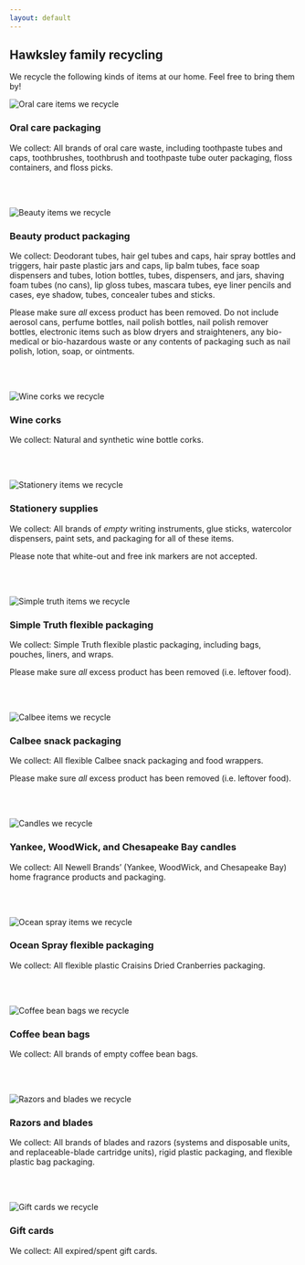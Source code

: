 ```yaml
---
layout: default
---
```


## Hawksley family recycling

We recycle the following kinds of items at our home. Feel free to bring them by!


![Oral care items we recycle](/img/recycle/dental.jpg)

### Oral care packaging

We collect: All brands of oral care waste, including toothpaste tubes and caps, toothbrushes, toothbrush and toothpaste tube outer packaging, floss containers, and floss picks.

<br/><br/>

![Beauty items we recycle](/img/recycle/beauty.jpg)

### Beauty product packaging

We collect: Deodorant tubes, hair gel tubes and caps, hair spray bottles and triggers, hair paste plastic jars and caps, lip balm tubes, face soap dispensers and tubes, lotion bottles, tubes, dispensers, and jars, shaving foam tubes (no cans), lip gloss tubes, mascara tubes, eye liner pencils and cases, eye shadow, tubes, concealer tubes and sticks.

Please make sure _all_ excess product has been removed. Do not include aerosol cans, perfume bottles, nail polish bottles, nail polish remover bottles, electronic items such as blow dryers and straighteners, any bio-medical or bio-hazardous waste or any contents of packaging such as nail polish, lotion, soap, or ointments.

<br/><br/>

![Wine corks we recycle](/img/recycle/corks.jpg)

### Wine corks

We collect: Natural and synthetic wine bottle corks.

<br/><br/>

![Stationery items we recycle](/img/recycle/stationery.png)

### Stationery supplies

We collect: All brands of _empty_ writing instruments, glue sticks, watercolor dispensers, paint sets, and packaging for all of these items.

Please note that white-out and free ink markers are not accepted.

<br/><br/>

![Simple truth items we recycle](/img/recycle/simple-truth.jpg)

### Simple Truth flexible packaging

We collect: Simple Truth flexible plastic packaging, including bags, pouches, liners, and wraps.

Please make sure _all_ excess product has been removed (i.e. leftover food).

<br/><br/>

![Calbee items we recycle](/img/recycle/calbee.jpg)

### Calbee snack packaging

We collect: All flexible Calbee snack packaging and food wrappers.

Please make sure _all_ excess product has been removed (i.e. leftover food).

<br/><br/>

![Candles we recycle](/img/recycle/candles.jpg)

### Yankee, WoodWick, and Chesapeake Bay candles

We collect: All Newell Brands’ (Yankee, WoodWick, and Chesapeake Bay) home fragrance products and packaging.

<br/><br/>

![Ocean spray items we recycle](/img/recycle/ocean-spray.png)

### Ocean Spray flexible packaging

We collect: All flexible plastic Craisins Dried Cranberries packaging.

<br/><br/>

![Coffee bean bags we recycle](/img/recycle/coffee-bean-bags.jpg)

### Coffee bean bags

We collect: All brands of empty coffee bean bags.

<br/><br/>

![Razors and blades we recycle](/img/recycle/gillette.jpg)

### Razors and blades

We collect: All brands of blades and razors (systems and disposable units, and replaceable-blade cartridge units), rigid plastic packaging, and flexible plastic bag packaging.

<br/><br/>

![Gift cards we recycle](/img/recycle/giftcards.jpg)

### Gift cards

We collect: All expired/spent gift cards.

